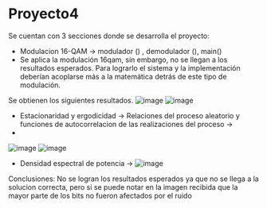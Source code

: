 # Proyecto4
Se cuentan con 3 secciones donde se desarrolla el proyecto: 

  - Modulacion 16-QAM -> modulador () , demodulador (), main()
  - Se aplica la modulación 16qam, sin embargo, no se llegan a los resultados esperados. Para lograrlo el sistema y la implementación deberían acoplarse más a la matemática detrás de este tipo de modulación. 

Se obtienen los siguientes resultados. 
  ![image](https://user-images.githubusercontent.com/22760012/125225331-5b4cf100-e28c-11eb-8921-8011f40ccf80.png)
![image](https://user-images.githubusercontent.com/22760012/125225364-69027680-e28c-11eb-9455-85c4626faa18.png)

  - Estacionaridad y ergodicidad -> Relaciones del proceso aleatorio y funciones de autocorrelacion de las realizaciones del proceso -> 
  - 
  ![image](https://user-images.githubusercontent.com/22760012/125225423-82a3be00-e28c-11eb-8b81-8a4c5f1de79d.png)
![image](https://user-images.githubusercontent.com/22760012/125225445-8d5e5300-e28c-11eb-93e9-3ebf2834d514.png)

  - Densidad espectral de potencia -> 
  ![image](https://user-images.githubusercontent.com/22760012/125225555-bed71e80-e28c-11eb-9886-a594ef8b2a35.png)

Conclusiones:
No se logran los resultados esperados ya que no se llega a la solucion correcta, pero si se puede notar en la imagen recibida que la mayor parte de los bits no fueron afectados por el ruido
